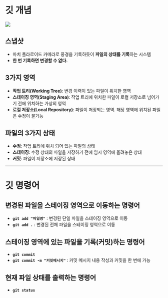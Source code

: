 # 깃 개념

![](https://encrypted-tbn0.gstatic.com/images?q=tbn:ANd9GcT2aRJR6dWUGsjhkUzKkGp-3787npBEJcJblg&s)

## 스냅샷
- 마치 폴라로이드 카메라로 풍경을 기록하듯이 **파일의 상태를 기록**하는 시스템
- **한 번 기록하면 변경할 수 없다.**

## 3가지 영역
- **작업 트리(Working Tree)**: 변경 이력이 있는 파일이 위치한 영역
- **스테이징 영역(Staging Area)**: 작업 트리에 위치한 파일이 로컬 저장소로 넘어가기 전에 위치하는 가상의 영역
- **로컬 저장소(Local Repository)**: 파일이 저장되는 영역. 해당 영역에 위치된 파일은 수정이 불가능

## 파일의 3가지 상태
- **수정**: 작업 트리에 위치 되어 있는 파일의 상태
- **스테이징**: 수정 상태의 파일을 저장하기 전에 임시 영역에 올려놓은 상태
- **커밋**: 파일이 저장소에 저장된 상태

---

# 깃 명령어

## 변경된 파일을 스테이징 영역으로 이동하는 명령어
- **`git add "파일명"`** : 변경된 단일 파일을 스테이징 영역으로 이동
- **`git add .`** : 변경된 전체 파일을 스테이징 영역으로 이동
## 스테이징 영역에 있는 파일을 기록(커밋)하는 명령어
- **`git commit`**
- **`git commit -m "커밋메시지"`** : 커밋 메시지 내용 작성과 커밋을 한 번에 가능
## 현재 파일 상태를 출력하는 명령어
- **`git status`**

